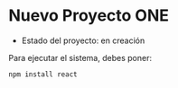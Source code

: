 <h1> Nuevo Proyecto ONE </h1>

- Estado del proyecto: en creación

Para ejecutar el sistema, debes poner:

```npm install react```

